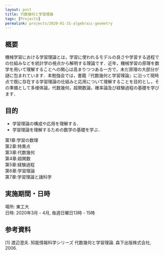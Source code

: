 ```yaml
---
layout: post
title: 代数幾何と学習理論
tags: [Projects]
permalink: projects/2020-01-31-algebraic-geometry
---
```


## 概要
機械学習における学習理論とは，学習に使われるモデルの良さや学習する過程での仕組みなどを統計学の視点から解明する理論です．近年，機械学習の原理を数学を用いて理解することへの関心は高まりつつある一方で，未だ原理の大部分が謎に包まれています．本勉強会では，書籍『代数幾何と学習理論』に沿って現時点で既に存在する学習理論の仕組みと応用について理解することを目的とし，その準備として多様体論，代数幾何，超関数論，確率論及び経験過程の基礎を学びます．

## 目的
- 学習理論の構成や応用を理解する．
- 学習理論を理解するための数学の基礎を学ぶ．

第1章:学習の数理 \
第2章:特異点 \
第3章:代数幾何 \
第4章:超関数 \
第5章:経験過程 \
第6章:学習理論 \
第7章:学習理論と諸科学

## 実施期間・日時
場所: 東工大 \
日時: 2020年3月 - 4月, 毎週日曜日13時 - 15時


## 参考資料
[1] 渡辺澄夫. 知能情報科学シリーズ 代数幾何と学習理論. 森下出版株式会社, 2006. 
